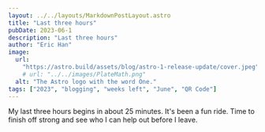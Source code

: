 ```yaml
---
layout: ../../layouts/MarkdownPostLayout.astro
title: "Last three hours"
pubDate: 2023-06-1
description: "Last three hours"
author: "Eric Han"
image:
  url:
    "https://astro.build/assets/blog/astro-1-release-update/cover.jpeg"
    # url: "../../images/PlateMath.png"
  alt: "The Astro logo with the word One."
tags: ["2023", "blogging", "weeks left", "June", "QR Code"]
---
```


My last three hours begins in about 25 minutes. It's been a fun ride. Time to finish off strong and see who I can help out before I leave.
